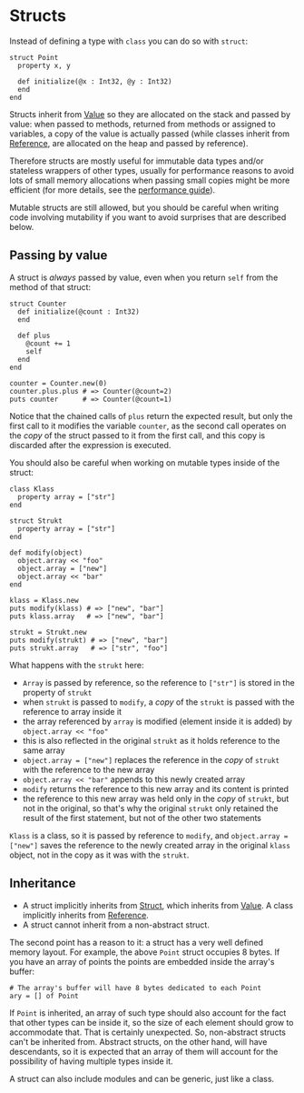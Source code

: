 # Structs

Instead of defining a type with `class` you can do so with `struct`:

```crystal
struct Point
  property x, y

  def initialize(@x : Int32, @y : Int32)
  end
end
```

Structs inherit from [Value](https://crystal-lang.org/api/latest/Value.html) so they are allocated on the stack and passed by value: when passed to methods, returned from methods or assigned to variables, a copy of the value is actually passed (while classes inherit from [Reference](https://crystal-lang.org/api/latest/Reference.html), are allocated on the heap and passed by reference).

Therefore structs are mostly useful for immutable data types and/or stateless wrappers of other types, usually for performance reasons to avoid lots of small memory allocations when passing small copies might be more efficient (for more details, see the [performance guide](https://crystal-lang.org/docs/guides/performance.html#use-structs-when-possible)).

Mutable structs are still allowed, but you should be careful when writing code involving mutability if you want to avoid surprises that are described below.

## Passing by value

A struct is _always_ passed by value, even when you return `self` from the method of that struct:

```crystal
struct Counter
  def initialize(@count : Int32)
  end

  def plus
    @count += 1
    self
  end
end

counter = Counter.new(0)
counter.plus.plus # => Counter(@count=2)
puts counter      # => Counter(@count=1)
```

Notice that the chained calls of `plus` return the expected result, but only the first call to it modifies the variable `counter`, as the second call operates on the _copy_ of the struct passed to it from the first call, and this copy is discarded after the expression is executed.

You should also be careful when working on mutable types inside of the struct:

```crystal
class Klass
  property array = ["str"]
end

struct Strukt
  property array = ["str"]
end

def modify(object)
  object.array << "foo"
  object.array = ["new"]
  object.array << "bar"
end

klass = Klass.new
puts modify(klass) # => ["new", "bar"]
puts klass.array   # => ["new", "bar"]

strukt = Strukt.new
puts modify(strukt) # => ["new", "bar"]
puts strukt.array   # => ["str", "foo"]
```

What happens with the `strukt` here:

- `Array` is passed by reference, so the reference to `["str"]` is stored in the property of `strukt`
- when `strukt` is passed to `modify`, a _copy_ of the `strukt` is passed with the reference to array inside it
- the array referenced by `array` is modified (element inside it is added) by `object.array << "foo"`
- this is also reflected in the original `strukt` as it holds reference to the same array
- `object.array = ["new"]` replaces the reference in the _copy_ of `strukt` with the reference to the new array
- `object.array << "bar"` appends to this newly created array
- `modify` returns the reference to this new array and its content is printed
- the reference to this new array was held only in the _copy_ of `strukt`, but not in the original, so that's why the original `strukt` only retained the result of the first statement, but not of the other two statements

`Klass` is a class, so it is passed by reference to `modify`, and `object.array = ["new"]` saves the reference to the newly created array in the original `klass` object, not in the copy as it was with the `strukt`.

## Inheritance

* A struct implicitly inherits from [Struct](https://crystal-lang.org/api/latest/Struct.html), which inherits from [Value](https://crystal-lang.org/api/latest/Value.html). A class implicitly inherits from [Reference](https://crystal-lang.org/api/latest/Reference.html).
* A struct cannot inherit from a non-abstract struct.

The second point has a reason to it: a struct has a very well defined memory layout. For example, the above `Point` struct occupies 8 bytes. If you have an array of points the points are embedded inside the array's buffer:

```crystal
# The array's buffer will have 8 bytes dedicated to each Point
ary = [] of Point
```

If `Point` is inherited, an array of such type should also account for the fact that other types can be inside it, so the size of each element should grow to accommodate that. That is certainly unexpected. So, non-abstract structs can't be inherited from. Abstract structs, on the other hand, will have descendants, so it is expected that an array of them will account for the possibility of having multiple types inside it.

A struct can also include modules and can be generic, just like a class.
